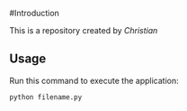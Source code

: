 #Introduction

This is a repository created by *Christian*


## Usage


Run this command to execute the application:


`python filename.py`

 
